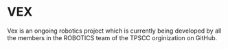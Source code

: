 # VEX

Vex is an ongoing robotics project which is currently being developed by all the members in the ROBOTICS team of the TPSCC orginization on GitHub.
